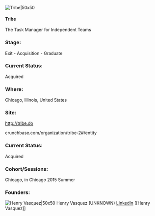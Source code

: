 

![Tribe|50x50](https://apimg.techstars.com/connect/images/image_files/55df689680832093dd000007/original/tribe_icon.png)

#### Tribe
The Task Manager for Independent Teams

### Stage: 
Exit - Acquisition - Graduate 

### Current Status: 
Acquired

### Where:
Chicago, Illinois, United States

### Site:
http://tribe.do



crunchbase.com/organization/tribe-2#/entity

### Current Status: 
Acquired

### Cohort/Sessions: 
Chicago, in Chicago 2015 Summer

### Founders: 

![Henry Vasquez|50x50](https://apimg.techstars.com/connect/images/image_files/5609933dbbe36fbc52000018/original/Henry_Vasquez.jpg) Henry Vasquez (UNKNOWN) [LinkedIn](https://linkedin.com/in/henryvasquez) [[Henry Vasquez]]


